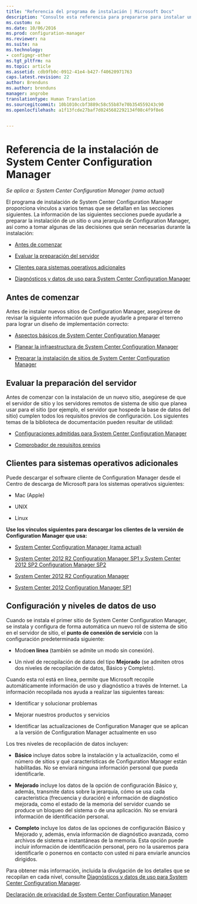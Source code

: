 ```yaml
---
title: "Referencia del programa de instalación | Microsoft Docs"
description: "Consulte esta referencia para prepararse para instalar un sitio o jerarquía de Configuration Manager."
ms.custom: na
ms.date: 10/06/2016
ms.prod: configuration-manager
ms.reviewer: na
ms.suite: na
ms.technology:
- configmgr-other
ms.tgt_pltfrm: na
ms.topic: article
ms.assetid: cdb9fb0c-0912-41e4-b427-f40620971763
caps.latest.revision: 22
author: Brenduns
ms.author: brenduns
manager: angrobe
translationtype: Human Translation
ms.sourcegitcommit: 10b1010ccbf3889c58c55b87e70b354559243c90
ms.openlocfilehash: a1f13fcde27baf7d0245682292134f08c4f9f8e6


---
```

# <a name="reference-for-system-center-configuration-manager-setup"></a>Referencia de la instalación de System Center Configuration Manager

*Se aplica a: System Center Configuration Manager (rama actual)*

El programa de instalación de System Center Configuration Manager proporciona vínculos a varios temas que se detallan en las secciones siguientes. La información de las siguientes secciones puede ayudarle a preparar la instalación de un sitio o una jerarquía de Configuration Manager, así como a tomar algunas de las decisiones que serán necesarias durante la instalación:  

-   [Antes de comenzar](#bkmk_start)  

-   [Evaluar la preparación del servidor](#bkmk_assess)  

-   [Clientes para sistemas operativos adicionales](#bkmk_Addclients)  

-   [Diagnósticos y datos de uso para System Center Configuration Manager](../../../../core/plan-design/diagnostics/diagnostics-and-usage-data.md)  

##  <a name="a-namebkmkstarta-before-you-begin"></a><a name="bkmk_start"></a> Antes de comenzar  
 Antes de instalar nuevos sitios de Configuration Manager, asegúrese de revisar la siguiente información que puede ayudarle a preparar el terreno para lograr un diseño de implementación correcto:  

-   [Aspectos básicos de System Center Configuration Manager](../../../../core/understand/fundamentals.md)  

-   [Planear la infraestructura de System Center Configuration Manager](../../../plan-design/network/configure-firewalls-ports-domains.md)  

-   [Preparar la instalación de sitios de System Center Configuration Manager](prepare-to-install-sites.md)  

##  <a name="a-namebkmkassessa-assess-server-readiness"></a><a name="bkmk_assess"></a> Evaluar la preparación del servidor  
 Antes de comenzar con la instalación de un nuevo sitio, asegúrese de que el servidor de sitio y los servidores remotos de sistema de sitio que planea usar para el sitio (por ejemplo, el servidor que hospede la base de datos del sitio) cumplen todos los requisitos previos de configuración. Los siguientes temas de la biblioteca de documentación pueden resultar de utilidad:  

-   [Configuraciones admitidas para System Center Configuration Manager](../../../../core/plan-design/configs/supported-configurations.md)  

-   [Comprobador de requisitos previos](https://technet.microsoft.com/library/mt590813.aspx#bkmk_PreqChk)  

##  <a name="a-namebkmkaddclientsa-clients-for-additional-operating-systems"></a><a name="bkmk_Addclients"></a> Clientes para sistemas operativos adicionales  
 Puede descargar el software cliente de Configuration Manager desde el Centro de descarga de Microsoft para los sistemas operativos siguientes:  

-   Mac (Apple)  

-   UNIX  

-   Linux  

**Use los vínculos siguientes para descargar los clientes de la versión de Configuration Manager que usa:**  

-   [System Center Configuration Manager (rama actual)](http://www.microsoft.com/download/details.aspx?id=47719)  

-   [System Center 2012 R2 Configuration Manager SP1 y System Center 2012 SP2 Configuration Manager SP2](http://go.microsoft.com/fwlink/?LinkID=626550)  

-   [System Center 2012 R2 Configuration Manager](http://go.microsoft.com/fwlink/?LinkID=316448)  

-   [System Center 2012 Configuration Manager SP1](http://www.microsoft.com/en-pk/download/details.aspx?id=36212)  

##  <a name="a-namebkmkusagea-usage-data-levels-and-settings"></a><a name="bkmk_usage"></a> Configuración y niveles de datos de uso  
Cuando se instala el primer sitio de System Center Configuration Manager, se instala y configura de forma automática un nuevo rol de sistema de sitio en el servidor de sitio, el **punto de conexión de servicio** con la configuración predeterminada siguiente:  

-   Modo**en línea** (también se admite un modo sin conexión).  

-   Un nivel de recopilación de datos del tipo **Mejorado** (se admiten otros dos niveles de recopilación de datos, Básico y Completo).  

Cuando esta rol está en línea, permite que Microsoft recopile automáticamente información de uso y diagnóstico a través de Internet. La información recopilada nos ayuda a realizar las siguientes tareas:  

-   Identificar y solucionar problemas  

-   Mejorar nuestros productos y servicios  

-   Identificar las actualizaciones de Configuration Manager que se aplican a la versión de Configuration Manager actualmente en uso  

Los tres niveles de recopilación de datos incluyen:  

-   **Básico** incluye datos sobre la instalación y la actualización, como el número de sitios y qué características de Configuration Manager están habilitadas. No se enviará ninguna información personal que pueda identificarle.  

-   **Mejorado** incluye los datos de la opción de configuración Básico y, además, transmite datos sobre la jerarquía, cómo se usa cada característica (frecuencia y duración) e información de diagnóstico mejorada, como el estado de la memoria del servidor cuando se produce un bloqueo del sistema o de una aplicación. No se enviará información de identificación personal.  

-   **Completo** incluye los datos de las opciones de configuración Básico y Mejorado y, además, envía información de diagnóstico avanzada, como archivos de sistema e instantáneas de la memoria. Esta opción puede incluir información de identificación personal, pero no la usaremos para identificarle o ponernos en contacto con usted ni para enviarle anuncios dirigidos.  

Para obtener más información, incluida la divulgación de los detalles que se recopilan en cada nivel, consulte [Diagnósticos y datos de uso para System Center Configuration Manager](../../../../core/plan-design/diagnostics/diagnostics-and-usage-data.md).  

[Declaración de privacidad de System Center Configuration Manager](http://go.microsoft.com/fwlink/?LinkID=626527)



<!--HONumber=Dec16_HO3-->


